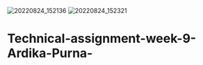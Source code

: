 ![20220824_152136](https://user-images.githubusercontent.com/107898643/186370460-17ec1aab-c449-48e4-9d5b-f7e9a031a667.jpg)
![20220824_152321](https://user-images.githubusercontent.com/107898643/186370503-22726951-8bc6-4e59-8729-2838f0e3779a.jpg)
# Technical-assignment-week-9-Ardika-Purna-
